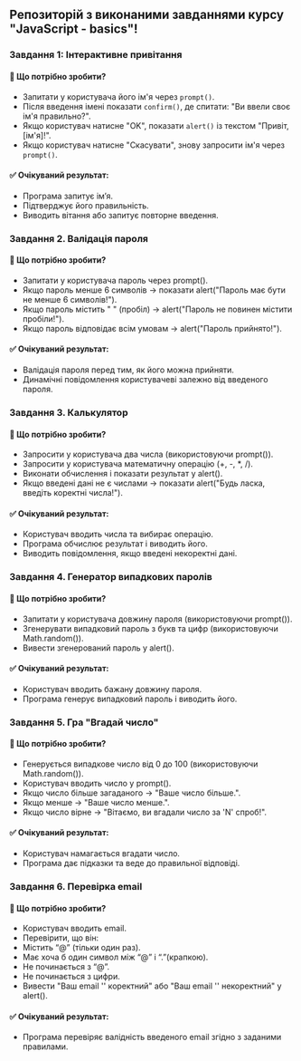 ## Репозиторій з виконаними завданнями курсу "JavaScript - basics"!

### Завдання 1: Інтерактивне привітання
#### 📌 Що потрібно зробити?
- Запитати у користувача його ім'я через `prompt()`.
- Після введення імені показати `confirm()`, де спитати: "Ви ввели своє ім'я правильно?".
- Якщо користувач натисне "OK", показати `alert()` із текстом "Привіт, [ім'я]!".
- Якщо користувач натисне "Скасувати", знову запросити ім'я через `prompt()`.

#### ✅ Очікуваний результат:
- Програма запитує ім’я.
- Підтверджує його правильність.
- Виводить вітання або запитує повторне введення.


### Завдання 2. Валідація пароля ###
#### 📌 Що потрібно зробити? ####
- Запитати у користувача пароль через prompt().
- Якщо пароль менше 6 символів → показати alert("Пароль має бути не менше 6 символів!").
- Якщо пароль містить " " (пробіл) → alert("Пароль не повинен містити пробіли!").
- Якщо пароль відповідає всім умовам → alert("Пароль прийнято!").

#### ✅ Очікуваний результат: ####
- Валідація пароля перед тим, як його можна прийняти.
- Динамічні повідомлення користувачеві залежно від введеного пароля.


### Завдання 3. Калькулятор ###
#### 📌 Що потрібно зробити? ####
- Запросити у користувача два числа (використовуючи prompt()).
- Запросити у користувача математичну операцію (+, -, *, /).
- Виконати обчислення і показати результат у alert().
- Якщо введені дані не є числами → показати alert("Будь ласка, введіть коректні числа!").

#### ✅ Очікуваний результат: ####
- Користувач вводить числа та вибирає операцію.
- Програма обчислює результат і виводить його.
- Виводить повідомлення, якщо введені некоректні дані.


### Завдання 4. Генератор випадкових паролів ###
#### 📌 Що потрібно зробити? ####
- Запитати у користувача довжину пароля (використовуючи prompt()).
- Згенерувати випадковий пароль з букв та цифр (використовуючи Math.random()).
- Вивести згенерований пароль у alert().

#### ✅ Очікуваний результат: ####
- Користувач вводить бажану довжину пароля.
- Програма генерує випадковий пароль і виводить його.


### Завдання 5. Гра "Вгадай число" ###
#### 📌 Що потрібно зробити? ####
- Генерується випадкове число від 0 до 100 (використовуючи Math.random()).
- Користувач вводить число у prompt().
- Якщо число більше загаданого → "Ваше число більше.".
- Якщо менше → "Ваше число менше.".
- Якщо число вірне → "Вітаємо, ви вгадали число за 'N' спроб!".

#### ✅ Очікуваний результат: ####
- Користувач намагається вгадати число.
- Програма дає підказки та веде до правильної відповіді.


### Завдання 6. Перевірка email ###
#### 📌 Що потрібно зробити? ####
- Користувач вводить email.
- Перевірити, що він:
- Містить “@” (тільки один раз).
- Має хоча б один символ між “@” і “.”(крапкою).
- Не починається з “@”.
- Не починається з цифри.
- Вивести "Ваш email '<email>' коректний" або "Ваш email '<email>' некоректний" у alert().

#### ✅ Очікуваний результат: ####
- Програма перевіряє валідність введеного email згідно з заданими правилами.